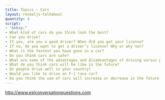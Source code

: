 ```yaml
---
title: Topics - Cars
layout: revealjs-talkabout
quantity: 4
script: 
- "&nbsp;"
- What kind of cars do you think look the best?
- Can you drive?
- If yes, are you a good driver? When did you get your license?
- If no, do you want to get a driver’s license? Why or why not?
- What is the fastest you have gone in a car?
- Do you think cars are safe?
- What are some of the advantages and disadvantages of driving versus public transportation?
- What do you think cars will be like in the future?
- Do people drive well in your country?
- Would you like to drive an F-1 race car?
- Do you think the use of cars will increase or decrease in the future? Why?
---
```

http://www.eslconversationquestions.com